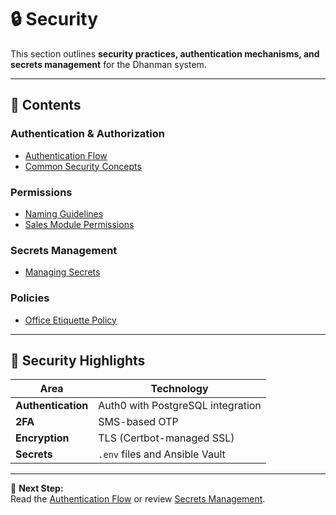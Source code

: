 ﻿# 🔒 Security

This section outlines **security practices, authentication mechanisms, and secrets management** for the Dhanman system.

---

## 📘 Contents

### **Authentication & Authorization**
- [Authentication Flow](authentication-flow.md)
- [Common Security Concepts](common.md)

### **Permissions**
- [Naming Guidelines](permissions-naming-guidelines.md)
- [Sales Module Permissions](sales.md)

### **Secrets Management**
- [Managing Secrets](secrets-management.md)

### **Policies**
- [Office Etiquette Policy](office_etiquette_policy.md)

---

## 🧰 Security Highlights

| Area | Technology |
|------|-------------|
| **Authentication** | Auth0 with PostgreSQL integration |
| **2FA** | SMS-based OTP |
| **Encryption** | TLS (Certbot-managed SSL) |
| **Secrets** | `.env` files and Ansible Vault |

---

📘 **Next Step:**  
Read the [Authentication Flow](authentication-flow.md) or review [Secrets Management](secrets-management.md).
